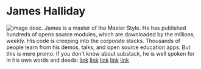 # James Halliday
![image desc.](/path/to/image)
James is a master of the Master Style.  He has published hundreds of opens source modules, which are downloaded by the millions, weekly.  His code is creeping into the corporate stacks.  Thousands of people learn from his demos, talks, and open source education apps.  But this is mere promo.  If you don't know about substack, he is well spoken for in his own words and deeds:
[link]()
[link]()
[link]()
[link]()
[link]()

